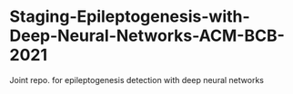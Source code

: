 # Staging-Epileptogenesis-with-Deep-Neural-Networks-ACM-BCB-2021
Joint repo. for epileptogenesis detection with deep neural networks
